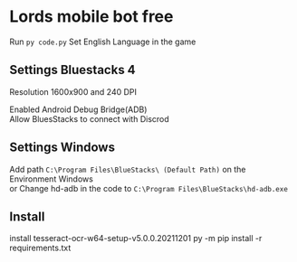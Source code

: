 # Lords mobile bot free
Run `py code.py`
Set English Language in the game
## Settings Bluestacks 4
Resolution 1600x900 and 240 DPI

Enabled Android Debug Bridge(ADB)  
Allow BluesStacks to connect with Discrod

## Settings Windows
Add path `C:\Program Files\BlueStacks\ (Default Path)` on the Environment Windows  
or Change hd-adb in the code to `C:\Program Files\BlueStacks\hd-adb.exe`

## Install
install tesseract-ocr-w64-setup-v5.0.0.20211201
py -m pip install -r requirements.txt



